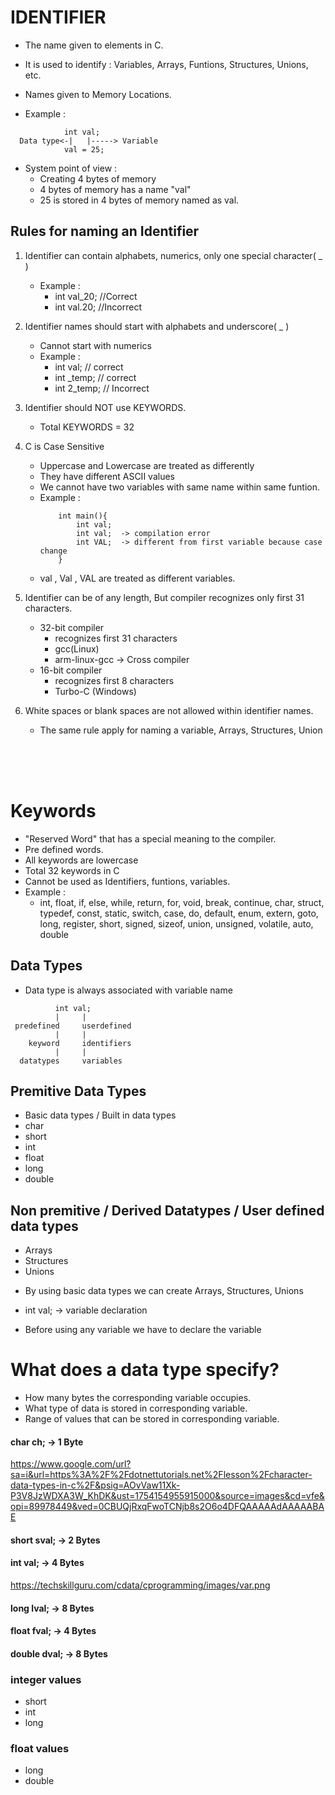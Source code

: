 # IDENTIFIER

- The name given to elements in C.
- It is used to identify : Variables, Arrays, Funtions, Structures, Unions, etc.
- Names given to Memory Locations.
  <br>

- Example :

```
            int val;
  Data type<-|   |-----> Variable
            val = 25;
```

- System point of view :
  - Creating 4 bytes of memory
  - 4 bytes of memory has a name "val"
  - 25 is stored in 4 bytes of memory named as val.

## Rules for naming an Identifier

1. Identifier can contain alphabets, numerics, only one special character( \_ )

   - Example :
     - int val_20; //Correct
     - int val.20; //Incorrect

2. Identifier names should start with alphabets and underscore( \_ )

   - Cannot start with numerics
   - Example :
     - int val; // correct
     - int \_temp; // correct
     - int 2_temp; // Incorrect

3. Identifier should NOT use KEYWORDS.

   - Total KEYWORDS = 32

4. C is Case Sensitive

   - Uppercase and Lowercase are treated as differently
   - They have different ASCII values
   - We cannot have two variables with same name within same funtion.
   - Example :
     ```
         int main(){
             int val;
             int val;  -> compilation error
             int VAL;  -> different from first variable because case change
         }
     ```
   - val , Val , VAL are treated as different variables.

5. Identifier can be of any length, But compiler recognizes only first 31 characters.

   - 32-bit compiler
     - recognizes first 31 characters
     - gcc(Linux)
     - arm-linux-gcc -> Cross compiler
   - 16-bit compiler
     - recognizes first 8 characters
     - Turbo-C (Windows)

6. White spaces or blank spaces are not allowed within identifier names.
   - The same rule apply for naming a variable, Arrays, Structures, Union

<br>
<br>
<br>

# Keywords

- "Reserved Word" that has a special meaning to the compiler.
- Pre defined words.
- All keywords are lowercase
- Total 32 keywords in C
- Cannot be used as Identifiers, funtions, variables.
- Example :
  - int, float, if, else, while, return, for, void, break, continue, char, struct, typedef, const, static, switch, case, do, default, enum, extern, goto, long, register, short, signed, sizeof, union, unsigned, volatile, auto, double

## Data Types

- Data type is always associated with variable name

```
          int val;
          |     |
 predefined     userdefined
          |     |
    keyword     identifiers
          |     |
  datatypes     variables
```

## Premitive Data Types

- Basic data types / Built in data types
- char
- short
- int
- float
- long
- double

## Non premitive / Derived Datatypes / User defined data types

- Arrays
- Structures
- Unions

* By using basic data types we can create Arrays, Structures, Unions

* int val; -> variable declaration
* Before using any variable we have to declare the variable

# What does a data type specify?

- How many bytes the corresponding variable occupies.
- What type of data is stored in corresponding variable.
- Range of values that can be stored in corresponding variable.

#### char ch; -> 1 Byte

https://www.google.com/url?sa=i&url=https%3A%2F%2Fdotnettutorials.net%2Flesson%2Fcharacter-data-types-in-c%2F&psig=AOvVaw11Xk-P3V8JzWDXA3W_KhDK&ust=1754154955915000&source=images&cd=vfe&opi=89978449&ved=0CBUQjRxqFwoTCNjb8s2O6o4DFQAAAAAdAAAAABAE

#### short sval; -> 2 Bytes

#### int val; -> 4 Bytes

https://techskillguru.com/cdata/cprogramming/images/var.png

#### long lval; -> 8 Bytes

#### float fval; -> 4 Bytes

#### double dval; -> 8 Bytes

### integer values

- short
- int
- long

### float values

- long
- double
